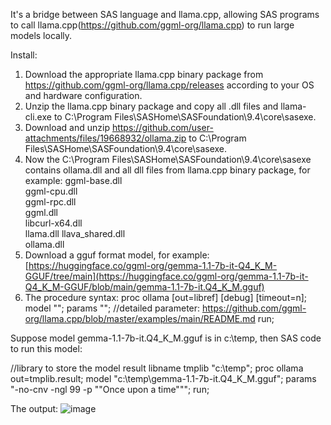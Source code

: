 It's a bridge between SAS language and llama.cpp, allowing SAS programs to call llama.cpp(https://github.com/ggml-org/llama.cpp) to run large models locally.

Install:
1. Download the appropriate llama.cpp binary package from https://github.com/ggml-org/llama.cpp/releases according to your OS and hardware configuration.
2. Unzip the llama.cpp binary package and copy all .dll files and llama-cli.exe to C:\Program Files\SASHome\SASFoundation\9.4\core\sasexe.
3. Download and unzip https://github.com/user-attachments/files/19668932/ollama.zip to C:\Program Files\SASHome\SASFoundation\9.4\core\sasexe.
4. Now the C:\Program Files\SASHome\SASFoundation\9.4\core\sasexe contains ollama.dll and all dll files from llama.cpp binary package, for example:
  ggml-base.dll      
  ggml-cpu.dll       
  ggml-rpc.dll       
  ggml.dll           
  libcurl-x64.dll    
  llama.dll
  llava_shared.dll   
  ollama.dll
5. Download a gguf format model, for example: [https://huggingface.co/ggml-org/gemma-1.1-7b-it-Q4_K_M-GGUF/tree/main](https://huggingface.co/ggml-org/gemma-1.1-7b-it-Q4_K_M-GGUF/blob/main/gemma-1.1-7b-it.Q4_K_M.gguf)
6. The procedure syntax:
   proc ollama [out=libref] [debug] [timeout=n];
   model "";
   params ""; //detailed parameter: https://github.com/ggml-org/llama.cpp/blob/master/examples/main/README.md
   run;
   
Suppose model gemma-1.1-7b-it.Q4_K_M.gguf is in c:\temp, then SAS code to run this model:

//library to store the model result
libname tmplib "c:\temp";
proc ollama out=tmplib.result;
model "c:\temp\gemma-1.1-7b-it.Q4_K_M.gguf";
params "-no-cnv -ngl 99 -p ""Once upon a time""";
run;

The output:
![image](https://github.com/user-attachments/assets/2ecba401-6529-44c8-b240-de82f94c4ef6)




